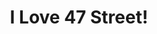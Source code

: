 ---
title: "I Love 47 Street!"
url: /ciudad-autonoma-de-buenos-aires/i-love-47-street-avenida-avellaneda/
shop: general
---